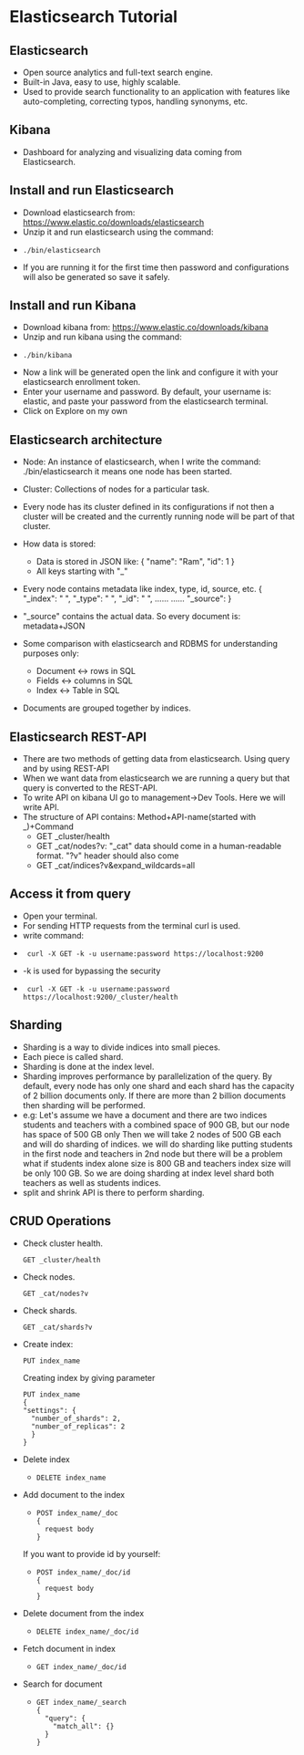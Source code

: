 # Elasticsearch Tutorial

## Elasticsearch
- Open source analytics and full-text search engine.
- Built-in Java, easy to use, highly scalable.
- Used to provide search functionality to an application with features like auto-completing, correcting typos, handling synonyms, etc.

## Kibana
- Dashboard for analyzing and visualizing data coming from Elasticsearch.

## Install and run Elasticsearch
- Download elasticsearch from: https://www.elastic.co/downloads/elasticsearch
- Unzip it and run elasticsearch using the command:
-     ./bin/elasticsearch
- If you are running it for the first time then password and configurations will also be generated so save it safely.

## Install and run Kibana
- Download kibana from: https://www.elastic.co/downloads/kibana
- Unzip and run kibana using the command:
-     ./bin/kibana
- Now a link will be generated open the link and configure it with your elasticsearch enrollment token.
- Enter your username and password. By default, your username is: elastic, and paste your password from the elasticsearch terminal.
- Click on Explore on my own
  
## Elasticsearch architecture
- Node: An instance of elasticsearch, when I write the command: ./bin/elasticsearch it means one node has been started.
- Cluster: Collections of nodes for a particular task.
- Every node has its cluster defined in its configurations if not then a cluster will be created and the currently running node will be part of that cluster.
- How data is stored:
    - Data is stored in JSON like:
      {
        "name": "Ram",
        "id": 1
      }
    - All keys starting with "_"  
- Every node contains metadata like index, type, id, source, etc.
      {
        "_index": " ",
        "_type": " ",
        "_id": " ",
        ......
        ......
        "_source":
      }

- "_source" contains the actual data. So every document is: metadata+JSON

- Some comparison with elasticsearch and RDBMS for understanding purposes only:
    - Document <-> rows in SQL
    - Fields <-> columns in SQL
    - Index <-> Table in SQL

- Documents are grouped together by indices.
 
## Elasticsearch REST-API
- There are two methods of getting data from elasticsearch. Using query and by using REST-API
- When we want data from elasticsearch we are running a query but that query is converted to the REST-API.
- To write API on kibana UI go to management->Dev Tools. Here we will write API.
- The structure of API contains: Method+API-name(started with _)+Command
    - GET _cluster/health
    - GET _cat/nodes?v: "_cat" data should come in a human-readable format. "?v" header should also come
    - GET _cat/indices?v&expand_wildcards=all

## Access it from query
- Open your terminal.
- For sending HTTP requests from the terminal curl is used.
- write command:
-      curl -X GET -k -u username:password https://localhost:9200
-  -k is used for bypassing the security
-      curl -X GET -k -u username:password https://localhost:9200/_cluster/health

## Sharding
- Sharding is a way to divide indices into small pieces.
- Each piece is called shard.
- Sharding is done at the index level.
- Sharding improves performance by parallelization of the query. By default, every node has only one shard and each shard has the capacity of 2 billion documents only. If there are more than 2 billion documents then sharding will be performed.
- e.g: Let's assume we have a document and there are two indices students and teachers with a combined space of 900 GB, but our node has space of 500 GB only Then we will take 2     nodes of 500 GB each and will do sharding of indices. we will do sharding like putting students in the first node and teachers in 2nd node but there will be a problem what if students index alone size is 800 GB and teachers index size will be only 100 GB. So we are doing sharding at index level shard both teachers as well as students indices.
- split and shrink API is there to perform sharding.


## CRUD Operations
- Check cluster health.

      GET _cluster/health
- Check nodes.

      GET _cat/nodes?v
- Check shards.
  
      GET _cat/shards?v
- Create index:

      PUT index_name
    Creating index by giving parameter
  
      PUT index_name
      {
      "settings": {
        "number_of_shards": 2,
        "number_of_replicas": 2
        }
      }
- Delete index
  -     DELETE index_name
- Add document to the index
  -     POST index_name/_doc
        {
          request body
        }
  If you want to provide id by yourself:
  -     POST index_name/_doc/id
        {
          request body
        }
- Delete document from the index
  -     DELETE index_name/_doc/id
- Fetch document in index
  -     GET index_name/_doc/id
- Search for document
  -     GET index_name/_search
        {
          "query": {
            "match_all": {}
          }
        }
